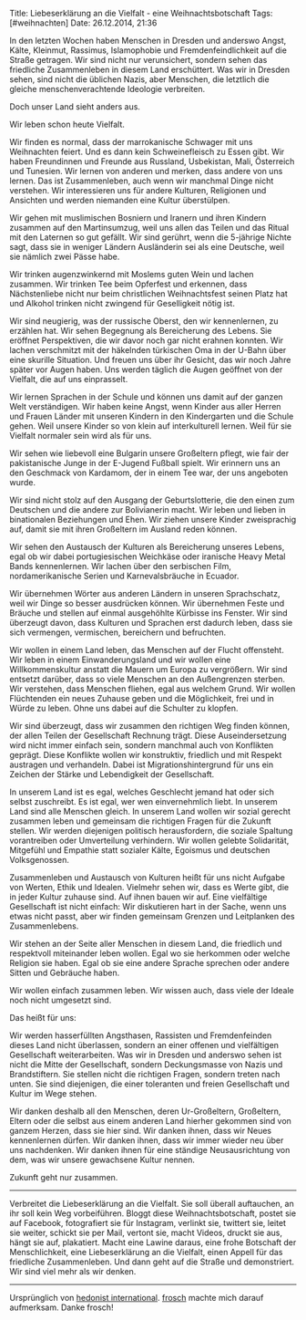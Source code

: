 Title: Liebeserklärung an die Vielfalt - eine Weihnachtsbotschaft
Tags: [#weihnachten]
Date: 26.12.2014, 21:36

In den letzten Wochen haben Menschen in Dresden und anderswo Angst, Kälte, Kleinmut, Rassimus, Islamophobie und Fremdenfeindlichkeit auf die Straße getragen. Wir sind nicht nur verunsichert, sondern sehen das friedliche Zusammenleben in diesem Land erschüttert. Was wir in Dresden sehen, sind nicht die üblichen Nazis, aber Menschen, die letztlich die gleiche menschenverachtende Ideologie verbreiten.

Doch unser Land sieht anders aus.

Wir leben schon heute Vielfalt.

Wir finden es normal, dass der marrokanische Schwager mit uns Weihnachten feiert. Und es dann kein Schweinefleisch zu Essen gibt. Wir haben Freundinnen und Freunde aus Russland, Usbekistan, Mali, Österreich und Tunesien. Wir lernen von anderen und merken, dass andere von uns lernen. Das ist Zusammenleben, auch wenn wir manchmal Dinge nicht verstehen. Wir interessieren uns für andere Kulturen, Religionen und Ansichten und werden niemanden eine Kultur überstülpen.

Wir gehen mit muslimischen Bosniern und Iranern und ihren Kindern zusammen auf den Martinsumzug, weil uns allen das Teilen und das Ritual mit den Laternen so gut gefällt. Wir sind gerührt, wenn die 5-jährige Nichte sagt, dass sie in weniger Ländern Ausländerin sei als eine Deutsche, weil sie nämlich zwei Pässe habe.

Wir trinken augenzwinkernd mit Moslems guten Wein und lachen zusammen. Wir trinken Tee beim Opferfest und erkennen, dass Nächstenliebe nicht nur beim christlichen Weihnachtsfest seinen Platz hat und Alkohol trinken nicht zwingend für Geselligkeit nötig ist.

Wir sind neugierig, was der russische Oberst, den wir kennenlernen, zu erzählen hat. Wir sehen Begegnung als Bereicherung des Lebens. Sie eröffnet Perspektiven, die wir davor noch gar nicht erahnen konnten. Wir lachen verschmitzt mit der häkelnden türkischen Oma in der U-Bahn über eine skurille Situation. Und freuen uns über ihr Gesicht, das wir noch Jahre später vor Augen haben. Uns werden täglich die Augen geöffnet von der Vielfalt, die auf uns einprasselt.

Wir lernen Sprachen in der Schule und können uns damit auf der ganzen Welt verständigen. Wir haben keine Angst, wenn Kinder aus aller Herren und Frauen Länder mit unseren Kindern in den Kindergarten und die Schule gehen. Weil unsere Kinder so von klein auf interkulturell lernen. Weil für sie Vielfalt normaler sein wird als für uns.

Wir sehen wie liebevoll eine Bulgarin unsere Großeltern pflegt, wie fair der pakistanische Junge in der E-Jugend Fußball spielt. Wir erinnern uns an den Geschmack von Kardamom, der in einem Tee war, der uns angeboten wurde.

Wir sind nicht stolz auf den Ausgang der Geburtslotterie, die den einen zum Deutschen und die andere zur Bolivianerin macht. Wir leben und lieben in binationalen Beziehungen und Ehen. Wir ziehen unsere Kinder zweisprachig auf, damit sie mit ihren Großeltern im Ausland reden können.

Wir sehen den Austausch der Kulturen als Bereicherung unseres Lebens, egal ob wir dabei portugiesischen Weichkäse oder iranische Heavy Metal Bands kennenlernen. Wir lachen über den serbischen Film, nordamerikanische Serien und Karnevalsbräuche in Ecuador.

Wir übernehmen Wörter aus anderen Ländern in unseren Sprachschatz, weil wir Dinge so besser ausdrücken können. Wir übernehmen Feste und Bräuche und stellen auf einmal ausgehöhlte Kürbisse ins Fenster. Wir sind überzeugt davon, dass Kulturen und Sprachen erst dadurch leben, dass sie sich vermengen, vermischen, bereichern und befruchten.

Wir wollen in einem Land leben, das Menschen auf der Flucht offensteht. Wir leben in einem Einwanderungsland und wir wollen eine Willkommenskultur anstatt die Mauern um Europa zu vergrößern. Wir sind entsetzt darüber, dass so viele Menschen an den Außengrenzen sterben. Wir verstehen, dass Menschen fliehen, egal aus welchem Grund. Wir wollen Flüchtenden ein neues Zuhause geben und die Möglichkeit, frei und in Würde zu leben. Ohne uns dabei auf die Schulter zu klopfen.

Wir sind überzeugt, dass wir zusammen den richtigen Weg finden können, der allen Teilen der Gesellschaft Rechnung trägt. Diese Auseindersetzung wird nicht immer einfach sein, sondern manchmal auch von Konflikten geprägt. Diese Konflikte wollen wir konstruktiv, friedlich und mit Respekt austragen und verhandeln. Dabei ist Migrationshintergrund für uns ein Zeichen der Stärke und Lebendigkeit der Gesellschaft.

In unserem Land ist es egal, welches Geschlecht jemand hat oder sich selbst zuschreibt. Es ist egal, wer wen einvernehmlich liebt. In unserem Land sind alle Menschen gleich. In unserem Land wollen wir sozial gerecht zusammen leben und gemeinsam die richtigen Fragen für die Zukunft stellen. Wir werden diejenigen politisch herausfordern, die soziale Spaltung vorantreiben oder Umverteilung verhindern. Wir wollen gelebte Solidarität, Mitgefühl und Empathie statt sozialer Kälte, Egoismus und deutschen Volksgenossen.

Zusammenleben und Austausch von Kulturen heißt für uns nicht Aufgabe von Werten, Ethik und Idealen. Vielmehr sehen wir, dass es Werte gibt, die in jeder Kultur zuhause sind. Auf ihnen bauen wir auf. Eine vielfältige Gesellschaft ist nicht einfach: Wir diskutieren hart in der Sache, wenn uns etwas nicht passt, aber wir finden gemeinsam Grenzen und Leitplanken des Zusammenlebens.

Wir stehen an der Seite aller Menschen in diesem Land, die friedlich und respektvoll miteinander leben wollen. Egal wo sie herkommen oder welche Religion sie haben. Egal ob sie eine andere Sprache sprechen oder andere Sitten und Gebräuche haben.

Wir wollen einfach zusammen leben. Wir wissen auch, dass viele der Ideale noch nicht umgesetzt sind.

Das heißt für uns:

Wir werden hasserfüllten Angsthasen, Rassisten und Fremdenfeinden dieses Land nicht überlassen, sondern an einer offenen und vielfältigen Gesellschaft weiterarbeiten. Was wir in Dresden und anderswo sehen ist nicht die Mitte der Gesellschaft, sondern Deckungsmasse von Nazis und Brandstiftern. Sie stellen nicht die richtigen Fragen, sondern treten nach unten. Sie sind diejenigen, die einer toleranten und freien Gesellschaft und Kultur im Wege stehen.

Wir danken deshalb all den Menschen, deren Ur-Großeltern, Großeltern, Eltern oder die selbst aus einem anderen Land hierher gekommen sind von ganzem Herzen, dass sie hier sind. Wir danken ihnen, dass wir Neues kennenlernen dürfen. Wir danken ihnen, dass wir immer wieder neu über uns nachdenken. Wir danken ihnen für eine ständige Neusausrichtung von dem, was wir unsere gewachsene Kultur nennen.

Zukunft geht nur zusammen.

-------------

Verbreitet die Liebeserklärung an die Vielfalt. Sie soll überall auftauchen, an ihr soll kein Weg vorbeiführen. Bloggt diese Weihnachtsbotschaft, postet sie auf Facebook, fotografiert sie für Instagram, verlinkt sie, twittert sie, leitet sie weiter, schickt sie per Mail, vertont sie, macht Videos, druckt sie aus, hängt sie auf, plakatiert. Macht eine Lawine daraus, eine frohe Botschaft der Menschlichkeit, eine Liebeserklärung an die Vielfalt, einen Appell für das friedliche Zusammenleben. Und dann geht auf die Straße und demonstriert. Wir sind viel mehr als wir denken.

-------------

Ursprünglich von [hedonist international](http://hedonist-international.org/?q=de/node/1294). [frosch](http://blog.atari-frosch.de/2014/12/25/liebeserklaerung-an-die-vielfalt/) machte mich darauf aufmerksam. Danke frosch!
